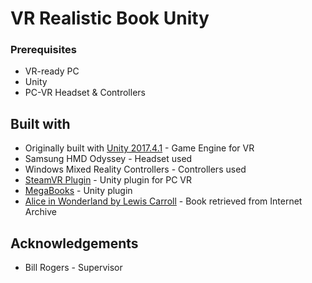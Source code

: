 # VR Realistic Book Unity

### Prerequisites

* VR-ready PC
* Unity
* PC-VR Headset & Controllers

## Built with

* Originally built with [Unity 2017.4.1](https://unity3d.com/get-unity/download/archive) - Game Engine for VR
* Samsung HMD Odyssey - Headset used
* Windows Mixed Reality Controllers - Controllers used
* [SteamVR Plugin](https://assetstore.unity.com/packages/tools/integration/steamvr-plugin-32647) - Unity plugin for PC VR
* [MegaBooks](https://assetstore.unity.com/packages/tools/modeling/megabook-17826) - Unity plugin
* [Alice in Wonderland by Lewis Carroll](https://archive.org/details/caralic) - Book retrieved from Internet Archive

## Acknowledgements

* Bill Rogers - Supervisor
